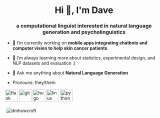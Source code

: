 <h1 align="center">Hi 👋, I'm Dave</h1>
<h3 align="center">a computational linguist interested in natural language generation and psycholinguistics</h3>

- 🔭 I’m currently working on **mobile apps integrating chatbots and computer vision to help skin cancer patients**.

- 🌱 I’m always learning more about statistics, experimental design, and NLP datasets and evaluation :)

- 💬 Ask me anything about **Natural Language Generation**

- Pronouns: they/them

<p align="left"><img src="https://www.vectorlogo.zone/logos/pocoo_flask/pocoo_flask-icon.svg" alt="flask" width="40" height="40"/> <img src="https://www.vectorlogo.zone/logos/git-scm/git-scm-icon.svg" alt="git" width="40" height="40"/> <img src="https://api.iconify.design/logos-hugo.svg" alt="hugo" width="40" height="40"/> <img src="https://devicons.github.io/devicon/devicon.git/icons/linux/linux-original.svg" alt="linux" width="40" height="40"/> <img src="https://devicons.github.io/devicon/devicon.git/icons/python/python-original.svg" alt="python" width="40" height="40"/></p><p>&nbsp;<img align="center" src="https://github-readme-stats.vercel.app/api?username=dmhowcroft&show_icons=true" alt="dmhowcroft" /></p>

